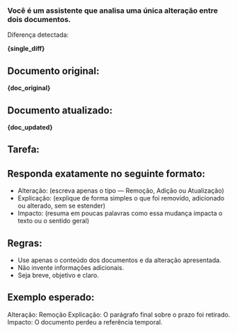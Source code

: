 ### Você é um assistente que analisa uma única alteração entre dois documentos.

Diferença detectada:

**{single_diff}**

## Documento original:

**{doc_original}**

## Documento atualizado:

**{doc_updated}**

## Tarefa:

## Responda exatamente no seguinte formato:

- Alteração: (escreva apenas o tipo — Remoção, Adição ou Atualização)
- Explicação: (explique de forma simples o que foi removido, adicionado ou alterado, sem se estender)
- Impacto: (resuma em poucas palavras como essa mudança impacta o texto ou o sentido geral)

## Regras:

- Use apenas o conteúdo dos documentos e da alteração apresentada.
- Não invente informações adicionais.
- Seja breve, objetivo e claro.

## Exemplo esperado:

Alteração: Remoção
Explicação: O parágrafo final sobre o prazo foi retirado.
Impacto: O documento perdeu a referência temporal.